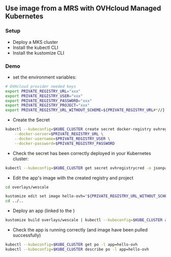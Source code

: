 ## Use image from a MRS with OVHcloud Managed Kubernetes

### Setup

  - Deploy a MKS cluster
  - Install the kubectl CLI
  - Install the kustomize CLI

### Demo

  - set the environment variables:

```bash
# OVHcloud provider needed keys
export PRIVATE_REGISTRY_URL="xxx"
export PRIVATE_REGISTRY_USER="xxx"
export PRIVATE_REGISTRY_PASSWORD="xxx"
export PRIVATE_REGISTRY_PROJECT="xxx"
export PRIVATE_REGISTRY_URL_WITHOUT_SCHEME=${PRIVATE_REGISTRY_URL#*//}
```

  - Create the Secret

```bash
kubectl --kubeconfig=$KUBE_CLUSTER create secret docker-registry ovhregistrycred \
    --docker-server=$PRIVATE_REGISTRY_URL \
    --docker-username=$PRIVATE_REGISTRY_USER \
    --docker-password=$PRIVATE_REGISTRY_PASSWORD
```

  - Check the secret has been correctly deployed in your Kubernetes cluster:

```bash
kubectl --kubeconfig=$KUBE_CLUSTER get secret ovhregistrycred -o jsonpath="{.data.\.dockerconfigjson}"
```

  - Edit the app's image with the created registry and project

```bash
cd overlays/wescale

kustomize edit set image hello-ovh="${PRIVATE_REGISTRY_URL_WITHOUT_SCHEME}/${PRIVATE_REGISTRY_PROJECT}/hello-ovh:1.0.0-linuxamd64"
cd ../..
```

 - Deploy an app (linked to the )

```bash
kustomize build overlays/wescale | kubectl --kubeconfig=$KUBE_CLUSTER apply -f -
```

  - Check the app is running correctly (and image have been pulled successfully)

```bash
kubectl --kubeconfig=$KUBE_CLUSTER get po -l app=hello-ovh
kubectl --kubeconfig=$KUBE_CLUSTER describe po -l app=hello-ovh 
```
